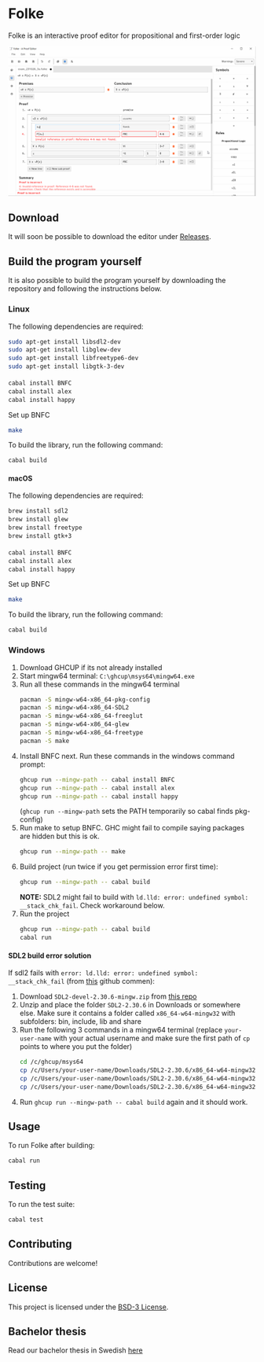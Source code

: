 # Folke

Folke is an interactive proof editor for propositional and first-order logic

![Folke Editor Demo](folke.gif)


## Download
It will soon be possible to download the editor under [Releases](https://github.com/lambducas/folke/releases).

## Build the program yourself
It is also possible to build the program yourself by downloading the repository and following the instructions below.

### Linux
The following dependencies are required:
```bash
sudo apt-get install libsdl2-dev
sudo apt-get install libglew-dev
sudo apt-get install libfreetype6-dev
sudo apt-get install libgtk-3-dev

cabal install BNFC
cabal install alex
cabal install happy
```

Set up BNFC
```bash
make
```

To build the library, run the following command:
```bash
cabal build
```

#### macOS
The following dependencies are required:
```bash
brew install sdl2
brew install glew
brew install freetype
brew install gtk+3

cabal install BNFC
cabal install alex
cabal install happy
```

Set up BNFC
```bash
make
```

To build the library, run the following command:
```bash
cabal build
```

### Windows
1. Download GHCUP if its not already installed
1. Start mingw64 terminal: `C:\ghcup\msys64\mingw64.exe`
1. Run all these commands in the mingw64 terminal
    ```bash
    pacman -S mingw-w64-x86_64-pkg-config
    pacman -S mingw-w64-x86_64-SDL2
    pacman -S mingw-w64-x86_64-freeglut
    pacman -S mingw-w64-x86_64-glew
    pacman -S mingw-w64-x86_64-freetype
    pacman -S make
    ```
1. Install BNFC next. Run these commands in the windows command prompt:
    ```bash
    ghcup run --mingw-path -- cabal install BNFC
    ghcup run --mingw-path -- cabal install alex
    ghcup run --mingw-path -- cabal install happy
    ```
    (`ghcup run --mingw-path` sets the PATH temporarily so cabal finds pkg-config)
1. Run make to setup BNFC. GHC might fail to compile saying packages are hidden but this is ok.
    ```bash
    ghcup run --mingw-path -- make
    ```
1. Build project (run twice if you get permission error first time):
    ```bash
    ghcup run --mingw-path -- cabal build
    ```
    **NOTE:** SDL2 might fail to build with `ld.lld: error: undefined symbol: __stack_chk_fail`. Check workaround below.
1. Run the project
    ```bash
    ghcup run --mingw-path -- cabal build
    cabal run
    ```

#### SDL2 build error solution
If sdl2 fails with `error: ld.lld: error: undefined symbol: __stack_chk_fail` (from [this](https://github.com/haskell-game/sdl2/issues/277#issuecomment-2283057736) github commen):
1. Download `SDL2-devel-2.30.6-mingw.zip` from [this repo](https://github.com/libsdl-org/SDL/releases/tag/release-2.30.6)
1. Unzip and place the folder `SDL2-2.30.6` in Downloads or somewhere else. Make sure it contains a folder called `x86_64-w64-mingw32` with subfolders: bin, include, lib and share
1. Run the following 3 commands in a mingw64 terminal (replace `your-user-name` with your actual username and make sure the first path of `cp` points to where you put the folder)
    ```bash
    cd /c/ghcup/msys64
    cp /c/Users/your-user-name/Downloads/SDL2-2.30.6/x86_64-w64-mingw32/lib/* -r /mingw64/lib/
    cp /c/Users/your-user-name/Downloads/SDL2-2.30.6/x86_64-w64-mingw32/include/* -r /mingw64/include/
    cp /c/Users/your-user-name/Downloads/SDL2-2.30.6/x86_64-w64-mingw32/bin/* -r /mingw64/bin/
    ```
1. Run `ghcup run --mingw-path -- cabal build` again and it should work.

## Usage
To run Folke after building:

```bash
cabal run
```

## Testing
To run the test suite:

```bash
cabal test
```

## Contributing
Contributions are welcome!

## License
This project is licensed under the [BSD-3 License](LICENSE).

## Bachelor thesis
Read our bachelor thesis in Swedish [here](folke.pdf)